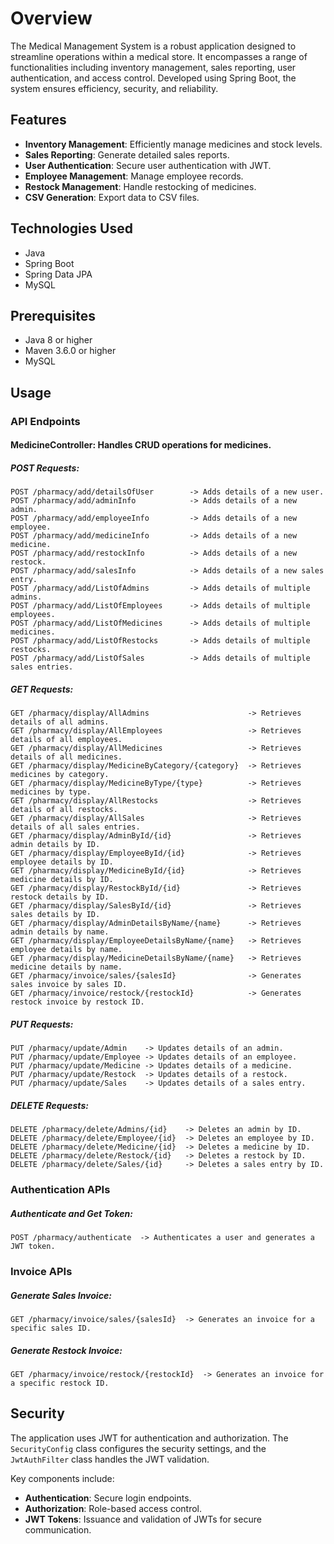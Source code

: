 <!DOCTYPE html>
<html lang="en">
<head>
    <meta charset="UTF-8">
    <meta name="viewport" content="width=device-width, initial-scale=1.0">
    <title>Medical Management System</title>
</head>
<body>

<h1>Overview</h1>
<p>The Medical Management System is a robust application designed to streamline operations within a medical store. It encompasses a range of functionalities including inventory management, sales reporting, user authentication, and access control. Developed using Spring Boot, the system ensures efficiency, security, and reliability.</p>

<h2>Features</h2>
<ul>
    <li><strong>Inventory Management</strong>: Efficiently manage medicines and stock levels.</li>
    <li><strong>Sales Reporting</strong>: Generate detailed sales reports.</li>
    <li><strong>User Authentication</strong>: Secure user authentication with JWT.</li>
    <li><strong>Employee Management</strong>: Manage employee records.</li>
    <li><strong>Restock Management</strong>: Handle restocking of medicines.</li>
    <li><strong>CSV Generation</strong>: Export data to CSV files.</li>
</ul>

<h2>Technologies Used</h2>
<ul>
    <li>Java</li>
    <li>Spring Boot</li>
    <li>Spring Data JPA</li>
    <li>MySQL</li>
</ul>

<h2>Prerequisites</h2>
<ul>
    <li>Java 8 or higher</li>
    <li>Maven 3.6.0 or higher</li>
    <li>MySQL</li>
</ul>

<h2>Usage</h2>

<h3>API Endpoints</h3>

<h4>MedicineController: Handles CRUD operations for medicines.</h4>

<h5>POST Requests:</h5>
<pre><code>POST /pharmacy/add/detailsOfUser        -> Adds details of a new user.
POST /pharmacy/add/adminInfo            -> Adds details of a new admin.
POST /pharmacy/add/employeeInfo         -> Adds details of a new employee.
POST /pharmacy/add/medicineInfo         -> Adds details of a new medicine.
POST /pharmacy/add/restockInfo          -> Adds details of a new restock.
POST /pharmacy/add/salesInfo            -> Adds details of a new sales entry.
POST /pharmacy/add/ListOfAdmins         -> Adds details of multiple admins.
POST /pharmacy/add/ListOfEmployees      -> Adds details of multiple employees.
POST /pharmacy/add/ListOfMedicines      -> Adds details of multiple medicines.
POST /pharmacy/add/ListOfRestocks       -> Adds details of multiple restocks.
POST /pharmacy/add/ListOfSales          -> Adds details of multiple sales entries.
</code></pre>

<h5>GET Requests:</h5>
<pre><code>GET /pharmacy/display/AllAdmins                      -> Retrieves details of all admins.
GET /pharmacy/display/AllEmployees                   -> Retrieves details of all employees.
GET /pharmacy/display/AllMedicines                   -> Retrieves details of all medicines.
GET /pharmacy/display/MedicineByCategory/{category}  -> Retrieves medicines by category.
GET /pharmacy/display/MedicineByType/{type}          -> Retrieves medicines by type.
GET /pharmacy/display/AllRestocks                    -> Retrieves details of all restocks.
GET /pharmacy/display/AllSales                       -> Retrieves details of all sales entries.
GET /pharmacy/display/AdminById/{id}                 -> Retrieves admin details by ID.
GET /pharmacy/display/EmployeeById/{id}              -> Retrieves employee details by ID.
GET /pharmacy/display/MedicineById/{id}              -> Retrieves medicine details by ID.
GET /pharmacy/display/RestockById/{id}               -> Retrieves restock details by ID.
GET /pharmacy/display/SalesById/{id}                 -> Retrieves sales details by ID.
GET /pharmacy/display/AdminDetailsByName/{name}      -> Retrieves admin details by name.
GET /pharmacy/display/EmployeeDetailsByName/{name}   -> Retrieves employee details by name.
GET /pharmacy/display/MedicineDetailsByName/{name}   -> Retrieves medicine details by name.
GET /pharmacy/invoice/sales/{salesId}                -> Generates sales invoice by sales ID.
GET /pharmacy/invoice/restock/{restockId}            -> Generates restock invoice by restock ID.
</code></pre>

<h5>PUT Requests:</h5>
<pre><code>PUT /pharmacy/update/Admin    -> Updates details of an admin.
PUT /pharmacy/update/Employee -> Updates details of an employee.
PUT /pharmacy/update/Medicine -> Updates details of a medicine.
PUT /pharmacy/update/Restock  -> Updates details of a restock.
PUT /pharmacy/update/Sales    -> Updates details of a sales entry.
</code></pre>

<h5>DELETE Requests:</h5>
<pre><code>DELETE /pharmacy/delete/Admins/{id}    -> Deletes an admin by ID.
DELETE /pharmacy/delete/Employee/{id}  -> Deletes an employee by ID.
DELETE /pharmacy/delete/Medicine/{id}  -> Deletes a medicine by ID.
DELETE /pharmacy/delete/Restock/{id}   -> Deletes a restock by ID.
DELETE /pharmacy/delete/Sales/{id}     -> Deletes a sales entry by ID.
</code></pre>

<h3>Authentication APIs</h3>

<h5>Authenticate and Get Token:</h5>
<pre><code>POST /pharmacy/authenticate  -> Authenticates a user and generates a JWT token.
</code></pre>

<h3>Invoice APIs</h3>

<h5>Generate Sales Invoice:</h5>
<pre><code>GET /pharmacy/invoice/sales/{salesId}  -> Generates an invoice for a specific sales ID.
</code></pre>

<h5>Generate Restock Invoice:</h5>
<pre><code>GET /pharmacy/invoice/restock/{restockId}  -> Generates an invoice for a specific restock ID.
</code></pre>

<h2>Security</h2>
<p>The application uses JWT for authentication and authorization. The <code>SecurityConfig</code> class configures the security settings, and the <code>JwtAuthFilter</code> class handles the JWT validation.</p>

<p>Key components include:</p>
<ul>
    <li><strong>Authentication</strong>: Secure login endpoints.</li>
    <li><strong>Authorization</strong>: Role-based access control.</li>
    <li><strong>JWT Tokens</strong>: Issuance and validation of JWTs for secure communication.</li>
</ul>

</body>
</html>
